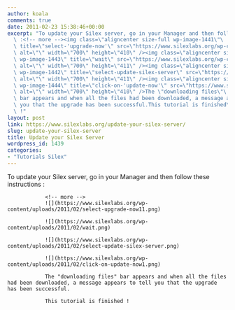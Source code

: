 ```yaml
---
author: koala
comments: true
date: 2011-02-23 15:38:46+00:00
excerpt: "To update your Silex server, go in your Manager and then follow these instructions\
  \ :<!-- more --><img class=\"aligncenter size-full wp-image-1441\"\
  \ title=\"select-'upgrade-now'\" src=\"https://www.silexlabs.org/wp-content/uploads/2011/02/select-upgrade-now11.png\"\
  \ alt=\"\" width=\"700\" height=\"410\" /><img class=\"aligncenter size-full\
  \ wp-image-1443\" title=\"wait\" src=\"https://www.silexlabs.org/wp-content/uploads/2011/02/wait.png\"\
  \ alt=\"\" width=\"700\" height=\"411\" /><img class=\"aligncenter size-full\
  \ wp-image-1442\" title=\"select-update-silex-server\" src=\"https://www.silexlabs.org/wp-content/uploads/2011/02/select-update-silex-server.png\"\
  \ alt=\"\" width=\"700\" height=\"411\" /><img class=\"aligncenter size-full\
  \ wp-image-1444\" title=\"click-on-'update-now'\" src=\"https://www.silexlabs.org/wp-content/uploads/2011/02/click-on-update-now1.png\"\
  \ alt=\"\" width=\"700\" height=\"410\" />The \"downloading files\"\
  \ bar appears and when all the files had been downloaded, a message appears to tell\
  \ you that the upgrade has been successful.This tutorial is finished\
  \ !"
layout: post
link: https://www.silexlabs.org/update-your-silex-server/
slug: update-your-silex-server
title: Update your Silex Server
wordpress_id: 1439
categories:
- "Tutorials Silex"
---
```


To update your Silex server, go in your Manager and then follow these instructions :

				<!-- more -->
				![](https://www.silexlabs.org/wp-content/uploads/2011/02/select-upgrade-now11.png)

				![](https://www.silexlabs.org/wp-content/uploads/2011/02/wait.png)

				![](https://www.silexlabs.org/wp-content/uploads/2011/02/select-update-silex-server.png)

				![](https://www.silexlabs.org/wp-content/uploads/2011/02/click-on-update-now1.png)

				The "downloading files" bar appears and when all the files had been downloaded, a message appears to tell you that the upgrade has been successful.

				This tutorial is finished !
